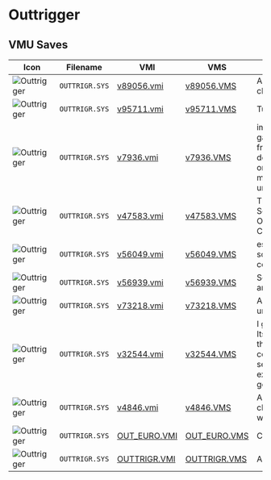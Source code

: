 # Outtrigger

## VMU Saves

| Icon | Filename | VMI | VMS | Description |
|------|----------|-----|-----|-------------|
| ![Outtrigger](../icons/OUTTRIGR.SYS.GIF) | `OUTTRIGR.SYS` | [v89056.vmi](v89056.vmi) | [v89056.VMS](v89056.VMS) | All weapons and charactersunlocked !! 
| ![Outtrigger](../icons/OUTTRIGR.SYS.GIF) | `OUTTRIGR.SYS` | [v95711.vmi](v95711.vmi) | [v95711.VMS](v95711.VMS) | Tudo completo, so falta jogar! 
| ![Outtrigger](../icons/OUTTRIGR.SYS.GIF) | `OUTTRIGR.SYS` | [v7936.vmi](v7936.vmi) | [v7936.VMS](v7936.VMS) | im piccolo_09 the online gamer fromdaytona,outtrigger,speed devils,and alien front onlinewanna challenge email mesave file has everything unlocked 
| ![Outtrigger](../icons/OUTTRIGR.SYS.GIF) | `OUTTRIGR.SYS` | [v47583.vmi](v47583.vmi) | [v47583.VMS](v47583.VMS) | This Save File Has One SecertCharacter Open.Novice Mission ModeIs Complete 
| ![Outtrigger](../icons/OUTTRIGR.SYS.GIF) | `OUTTRIGR.SYS` | [v56049.vmi](v56049.vmi) | [v56049.VMS](v56049.VMS) | este es el qrchivo de lee soloque superado en algunas cosas 
| ![Outtrigger](../icons/OUTTRIGR.SYS.GIF) | `OUTTRIGR.SYS` | [v56939.vmi](v56939.vmi) | [v56939.VMS](v56939.VMS) | Secret characters, weapons, and levels unlocked.  
| ![Outtrigger](../icons/OUTTRIGR.SYS.GIF) | `OUTTRIGR.SYS` | [v73218.vmi](v73218.vmi) | [v73218.VMS](v73218.VMS) | All weapons, characters unlocked. 
| ![Outtrigger](../icons/OUTTRIGR.SYS.GIF) | `OUTTRIGR.SYS` | [v32544.vmi](v32544.vmi) | [v32544.VMS](v32544.VMS) | I guess that its a good save. Its a start on the gamewith the novice missions complete, I also have 2 secretcharacters, one or two extra stages. And some damn goodhigh scores.  
| ![Outtrigger](../icons/OUTTRIGR.SYS.GIF) | `OUTTRIGR.SYS` | [v4846.vmi](v4846.vmi) | [v4846.VMS](v4846.VMS) | All missions complete, all characters unlocked, and all weapons available. 
| ![Outtrigger](../icons/OUTTRIGR.SYS.GIF) | `OUTTRIGR.SYS` | [OUT_EURO.VMI](OUT_EURO.VMI) | [OUT_EURO.VMS](OUT_EURO.VMS) | Cool save for Outtrigger!
| ![Outtrigger](../icons/OUTTRIGR.SYS.GIF) | `OUTTRIGR.SYS` | [OUTTRIGR.VMI](OUTTRIGR.VMI) | [OUTTRIGR.VMS](OUTTRIGR.VMS) | All unlocked.
